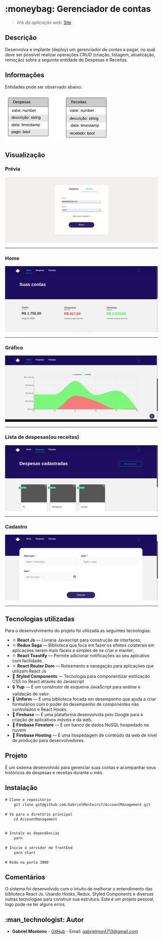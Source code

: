 
# [](<[https://github.com/Gabriel-Monteiro7/AccountManagement](https://github.com/Gabriel-Monteiro7/AccountManagement)>)  :moneybag: Gerenciador de contas 

> _link da aplicação web:_ [Site](https://accountmanager-80850.web.app/)


## [](<[https://github.com/Gabriel-Monteiro7/AccountManagement](https://github.com/Gabriel-Monteiro7/AccountManagement)#Descrição>)Descrição
Desenvolva e implante (deploy) um gerenciador de contas a pagar, no qual deve ser possível realizar operações CRUD (criação, listagem, atualização, remoção) sobre a seguinte entidade de Despesas e Receitas.

## [](<[https://github.com/Gabriel-Monteiro7/AccountManagement](https://github.com/Gabriel-Monteiro7/AccountManagement)#CondiçãodoProjeto>) Informações

Entidades pode ser observado abaixo:

![preview](https://github.com/Gabriel-Monteiro7/AccountManagement/blob/master/.github/entidades.jpeg)

## [](<[https://github.com/Gabriel-Monteiro7/AccountManagement](https://github.com/Gabriel-Monteiro7/AccountManagement)#Visualização>)Visualização

### Prévia
![preview](https://github.com/Gabriel-Monteiro7/AccountManagement/blob/master/.github/preview.gif)

---

### Home
![Home](https://github.com/Gabriel-Monteiro7/AccountManagement/blob/master/.github/home.png)

---

### Gráfico
![SearchPoints](https://github.com/Gabriel-Monteiro7/AccountManagement/blob/master/.github/grafico.png)

---

### Lista de despesas(ou receitas)
![enter image description here](https://github.com/Gabriel-Monteiro7/AccountManagement/blob/master/.github/lista.png)

---

### Cadastro 
![enter image description here](https://github.com/Gabriel-Monteiro7/AccountManagement/blob/master/.github/register.png)

---

## [](<[[https://github.com/Gabriel-Monteiro7/AccountManagement](https://github.com/Gabriel-Monteiro7/AccountManagement)#tecnologias>)Tecnologias utilizadas

Para o desenvolvimento do projeto foi utilizada as seguintes tecnologias:


- :atom_symbol:  **React Js** — Livraria Javascript para construção de interfaces;
- :atom_symbol: **Redux Saga** — Biblioteca que foca em fazer os efeitos colaterais em aplicações serem mais fáceis e simples de se criar e manter;
- :atom_symbol:  **React Toastify** — Permite adicionar notificações ao seu aplicativo com facilidade.
- :atom_symbol:  **React Router Dom** — Roteamento e navegação para aplicações  que utilizam React Js
- :nail_care:  **Styled Components** — Tecnologia para componentizar estilização CSS no React através do Javascript
-   :lock:  **Yup** — É um construtor de esquema JavaScript para análise e validação de valor.
-   :page_facing_up:  **Unform** — É uma biblioteca focada em desempenho que ajuda a criar formulários com o poder do desempenho de componentes não controlados e React Hooks.
- :open_file_folder:  **Firebase** — É uma plataforma desenvolvida pelo Google para a criação de aplicativos móveis e da web.
- :open_file_folder:  **Firebase Firestore** — É um banco de dados NoSQL hospedado na nuvem
- :open_file_folder:  **Firebase Hosting** — É uma hospedagem de conteúdo da web de nível de produção para desenvolvedores.

## [](<[https://github.com/Gabriel-Monteiro7/AccountManagement](https://github.com/Gabriel-Monteiro7/AccountManagement)#projeto>)Projeto

É um sistema desenvolvido para gerenciar suas contas e acompanhar seus históricos  de despesas e receitas durante o mês.

## Instalação

```
# Clone o repositório
	git clone git@github.com:GabrielMonteiro7/AccountManagement.git

# Vá para o diretório principal
	cd AccountManagement
```
```

# Instale as dependências
	yarn 

# Inicie o servidor do frontEnd
	yarn start

# Roda na porta 3000
```

## Comentários

O sistema foi desenvolvido com o intuito de melhorar o entendimento das biblioteca React Js. Usando Hooks, Redux, Styled Components e diversas outras tecnologias para construir sua estrutura. Este é um projeto pessoal, logo pode-se ter alguns erros.

## [](<[https://github.com/Gabriel-Monteiro7/AccountManagement](https://github.com/Gabriel-Monteiro7/AccountManagement)#autor>):man_technologist: Autor

- **Gabriel Monteiro** - [GitHub](https://github.com/Gabriel-Monteiro7) - Email: [gabrielmont713@gmail.com](mailto:gabrielmont713@gmail.com)
